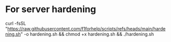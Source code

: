# For server hardening
curl -fsSL "https://raw.githubusercontent.com/f1forhelp/scripts/refs/heads/main/hardening.sh" -o hardening.sh && chmod +x hardening.sh && ./hardening.sh